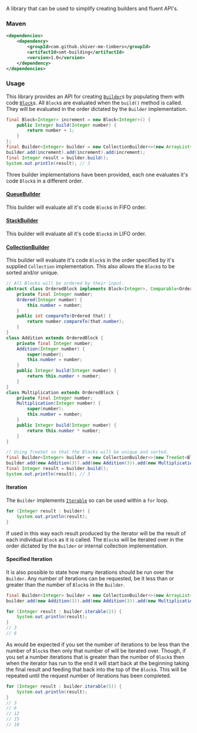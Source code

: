 <!---
Copyright (C) 2015  Karl Bennett

This program is free software: you can redistribute it and/or modify
it under the terms of the GNU General Public License as published by
the Free Software Foundation, either version 3 of the License, or
(at your option) any later version.

This program is distributed in the hope that it will be useful,
but WITHOUT ANY WARRANTY; without even the implied warranty of
MERCHANTABILITY or FITNESS FOR A PARTICULAR PURPOSE.  See the
GNU General Public License for more details.

You should have received a copy of the GNU General Public License
along with this program.  If not, see <http://www.gnu.org/licenses/>.
-->
A library that can be used to simplify creating builders and fluent API's.

### Maven

```xml
<dependencies>
    <dependency>
        <groupId>com.github.shiver-me-timbers</groupId>
        <artifactId>smt-building</artifactId>
        <version>1.0</version>
    </dependency>
</dependencies>
```
### Usage

This library provides an API for creating
[`Builder`](https://github.com/shiver-me-timbers/smt-building/blob/master/src/main/java/shiver/me/timbers/building/Builder.java)s
by populating them with code
[`Block`](https://github.com/shiver-me-timbers/smt-building/blob/master/src/main/java/shiver/me/timbers/building/Block.java)s.
All `Block`s are evaluated when the `build()` method is called. They will be evaluated in the order dictated by the
`Builder` implementation.

```java
final Block<Integer> increment = new Block<Integer>() {
    public Integer build(Integer number) {
        return number + 1;
    }
};
final Builder<Integer> builder = new CollectionBuilder<>(new ArrayList<Block<Integer>>(), 0);
builder.add(increment).add(increment).add(increment);
final Integer result = builder.build();
System.out.println(result); // 3
```

Three builder implementations have been provided, each one evaluates it's code `Block`s in a different order.

#### [QueueBuilder](https://github.com/shiver-me-timbers/smt-building/blob/master/src/main/java/shiver/me/timbers/building/QueueBuilder.java)

This builder will evaluate all it's code `Block`s in FIFO order.

#### [StackBuilder](https://github.com/shiver-me-timbers/smt-building/blob/master/src/main/java/shiver/me/timbers/building/StackBuilder.java)

This builder will evaluate all it's code `Block`s in LIFO order.

#### [CollectionBuilder](https://github.com/shiver-me-timbers/smt-building/blob/master/src/main/java/shiver/me/timbers/building/CollectionBuilder.java)

This builder will evaluate it's code `Block`s in the order specified by it's supplied `Collection` implementation. This
also allows the `Block`s to be sorted and/or unique.

```java
// All Blocks will be ordered by their input.
abstract class OrderedBlock implements Block<Integer>, Comparable<Ordered> {
    private final Integer number;
    Ordered(Integer number) {
        this.number = number;
    }
    public int compareTo(Ordered that) {
        return number.compareTo(that.number);
    }
}
class Addition extends OrderedBlock {
    private final Integer number;
    Addition(Integer number) {
        super(number);
        this.number = number;
    }
    public Integer build(Integer number) {
        return this.number + number;
    }
}
class Multiplication extends OrderedBlock {
    private final Integer number;
    Multiplication(Integer number) {
        super(number);
        this.number = number;
    }
    public Integer build(Integer number) {
        return this.number * number;
    }
}

// Using TreeSet so that the Blocks will be unique and sorted.
final Builder<Integer> builder = new CollectionBuilder<>(new TreeSet<Block<Integer>>(), 0);
builder.add(new Addition(3)).add(new Addition(3)).add(new Multiplication(2));
final Integer result = builder.build();
System.out.println(result); // 3
```

#### Iteration

The `Builder` implements [`Iterable`](http://docs.oracle.com/javase/8/docs/api/java/lang/Iterable.html) so can be used
within a `for` loop.

```java
for (Integer result : builder) {
    System.out.println(result);
}
```

If used in this way each result produced by the iterator will be the result of each individual `Block` as it is called.
The `Block`s will be iterated over in the order dictated by the `Builder` or internal collection implementation.

#### Specified Iteration

It is also possible to state how many iterations should be run over the `Builder`. Any number of iterations can be
requested, be it less than or greater than the number of `Block`s in the `Builder`.

```java
final Builder<Integer> builder = new CollectionBuilder<>(new ArrayList<Block<Integer>>(), 0);
builder.add(new Addition(3)).add(new Addition(3)).add(new Multiplication(2));

for (Integer result : builder.iterable(2)) {
    System.out.println(result);
}
// 3
// 6
```

As would be expected if you set the number of iterations to be less than the number of `Block`s then only that number of
will be iterated over. Though, if you set a number iterations that is greater than the number of `Block`s then when the
iterator has run to the end it will start back at the beginning taking the final result and feeding that back into the
top of the `Block`s. This will be repeated until the request number of iterations has been completed.

```java
for (Integer result : builder.iterable(5)) {
    System.out.println(result);
}
// 3
// 6
// 12
// 15
// 18
```